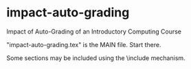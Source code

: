 impact-auto-grading
===================

Impact of Auto-Grading of an Introductory Computing Course

"impact-auto-grading.tex" is the MAIN file. Start there.

Some sections may be included using the \include mechanism.
